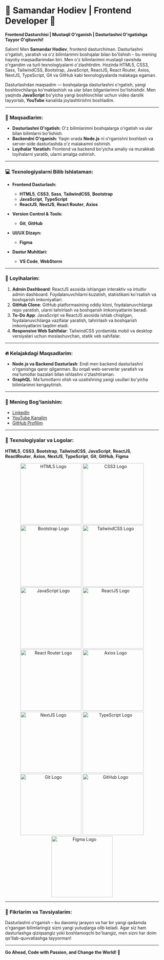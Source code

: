 # 🌟 Samandar Hodiev | Frontend Developer 🌟

**Frontend Dasturchisi | Mustaqil O'rganish | Dasturlashni O'rgatishga Tayyor O'qituvchi!**

Salom! Men **Samandar Hodiev**, frontend dasturchiman. Dasturlashni o'rgatish, yaratish va o'z bilimlarimni boshqalar bilan bo'lishish – bu mening hayotiy maqsadlarimdan biri. Men o'z bilimlarimni mustaqil ravishda o'rgandim va turli texnologiyalarni o'zlashtirdim. Hozirda HTML5, CSS3, Sass, TailwindCSS, Bootstrap, JavaScript, ReactJS, React Router, Axios, NextJS, TypeScript, Git va GitHub kabi texnologiyalarda malakaga egaman.  

Dasturlashdan maqsadim — boshqalarga dasturlashni o'rgatish, yangi boshlovchilarga ko'maklashish va ular bilan bilganlarimni bo'lishishdir. Men yaqinda **JavaScript** bo'yicha yangi boshlovchilar uchun video darslik tayyorlab, **YouTube** kanalida joylashtirishni boshladim.

---

### 🎯 **Maqsadlarim:**

- **Dasturlashni O'rgatish:** O'z bilimlarimni boshqalarga o'rgatish va ular bilan bilimlarni bo'lishish.
- **Backendni O'rganish:** Yaqin orada **Node.js** ni o'rganishni boshlash va server-side dasturlashda o'z malakamni oshirish.
- **Loyihalar Yaratish:** Frontend va backend bo'yicha amaliy va murakkab loyihalarni yaratib, ularni amalga oshirish.

---

### 💻 **Texnologiyalarni Bilib Ishlataman:**

- **Frontend Dasturlash:**
  - **HTML5**, **CSS3**, **Sass**, **TailwindCSS**, **Bootstrap**
  - **JavaScript**, **TypeScript**
  - **ReactJS**, **NextJS**, **React Router**, **Axios**

- **Version Control & Tools:**
  - **Git**, **GitHub**

- **UI/UX Dizayn:**
  - **Figma**

- **Dastur Muhitlari:**
  - **VS Code**, **WebStorm**

---

### 🚀 **Loyihalarim:**

1. **Admin Dashboard**: ReactJS asosida ishlangan interaktiv va intuitiv admin dashboard. Foydalanuvchilarni kuzatish, statistikani ko'rsatish va boshqarish imkoniyatlari.
2. **GitHub Clone**: GitHub platformasining oddiy kloni, foydalanuvchilarga repo yaratish, ularni tahrirlash va boshqarish imkoniyatlarini beradi.
3. **To-Do App**: JavaScript va ReactJS asosida ishlab chiqilgan, foydalanuvchilarga vazifalar yaratish, tahrirlash va boshqarish imkoniyatlarini taqdim etadi.
4. **Responsive Web Sahifalar**: TailwindCSS yordamida mobil va desktop versiyalari uchun moslashuvchan, statik veb sahifalar.

---

### 🔥 **Kelajakdagi Maqsadlarim:**

- **Node.js va Backend Dasturlash**: Endi men backend dasturlashni o'rganishga qaror qilganman. Bu orqali web-serverlar yaratish va ma'lumotlar bazalari bilan ishlashni o'zlashtiraman.
- **GraphQL**: Ma'lumotlarni olish va uzatishning yangi usullari bo'yicha bilimlarimni kengaytirish.

---

### 🔗 **Mening Bog'lanishim:**

- [LinkedIn](https://www.linkedin.com/in/samandarhodiev)
- [YouTube Kanalim](https://www.youtube.com/c/samandarhodiev)
- [GitHub Profilim](https://github.com/samandarhodiev)

---

### 🌈 **Texnologiyalar va Logolar:**

**HTML5**, **CSS3**, **Bootstrap**, **TailwindCSS**, **JavaScript**, **ReactJS**, **ReactRouter**, **Axios**, **NextJS**, **TypeScript**, **Git**, **GitHub**, **Figma**

<p align="center">
    <img src="https://img.icons8.com/color/200/000000/html-5.png" width="200px" height="200px" alt="HTML5 Logo" />
    <img src="https://img.icons8.com/color/200/000000/css3.png" width="200px" height="200px" alt="CSS3 Logo" />
    <img src="https://img.icons8.com/color/200/000000/bootstrap.png" width="200px" height="200px" alt="Bootstrap Logo" />
    <img src="https://img.icons8.com/color/200/000000/tailwindcss.png" width="200px" height="200px" alt="TailwindCSS Logo" />
    <img src="https://img.icons8.com/color/200/000000/javascript.png" width="200px" height="200px" alt="JavaScript Logo" />
    <img src="https://img.icons8.com/color/200/000000/react-native.png" width="200px" height="200px" alt="ReactJS Logo" />
    <img src="https://delicate-dawn-ac25646e6d.media.strapiapp.com/react_router_7_0f71a95982.png" width="200px" height="200px" alt="React Router Logo" />
    <img src="https://149915476.v2.pressablecdn.com/wp-content/uploads/2024/10/Axios.png" width="200px" height="200px" alt="Axios Logo" />
    <img src="https://www.drupal.org/files/project-images/nextjs-icon-dark-background.png" width="200px" height="200px" alt="NextJS Logo" />
    <img src="https://img.icons8.com/color/200/000000/typescript.png" width="200px" height="200px" alt="TypeScript Logo" />
    <img src="https://img.icons8.com/color/200/000000/git.png" width="200px" height="200px" alt="Git Logo" />
    <img src="https://img.icons8.com/color/200/000000/github-2.png" width="200px" height="200px" alt="GitHub Logo" />
    <img src="https://img.icons8.com/color/200/000000/figma.png" width="200px" height="200px" alt="Figma Logo" />
</p>

---

### 📝 **Fikrlarim va Tavsiyalarim:**

Dasturlashni o'rganish – bu davomiy jarayon va har bir yangi qadamda o'rgangan bilimlaringiz sizni yangi yutuqlarga olib keladi. Agar siz ham dasturlashga qiziqsangiz yoki boshlamoqchi bo'lsangiz, men sizni har doim qo'llab-quvvatlashga tayyorman!

---

**Go Ahead, Code with Passion, and Change the World! 🚀**
